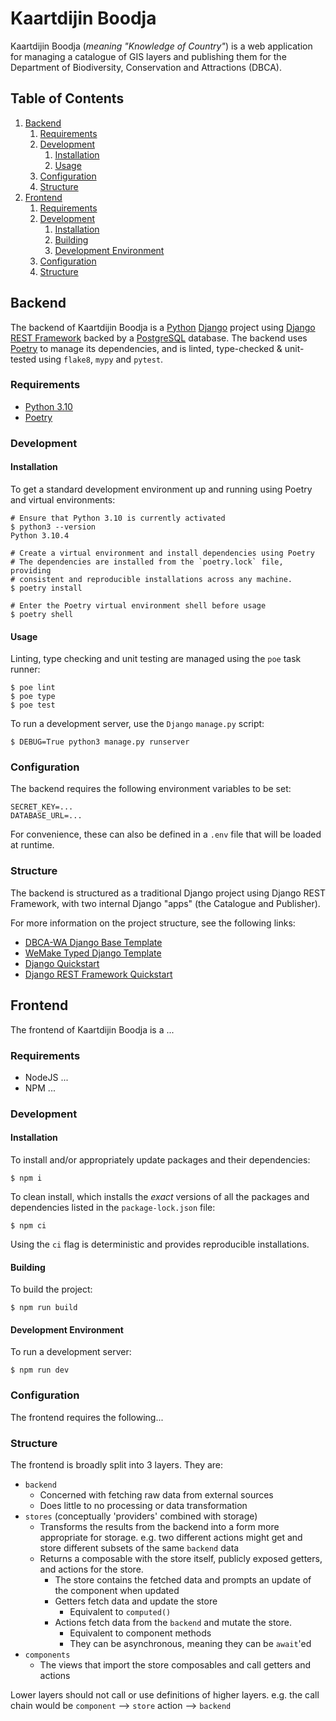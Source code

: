 # Kaartdijin Boodja
Kaartdijin Boodja (_meaning "Knowledge of Country"_) is a web application for managing a catalogue of GIS layers and
publishing them for the Department of Biodiversity, Conservation and Attractions (DBCA).

## Table of Contents
1. [Backend](#backend)
    1. [Requirements](#requirements)
    2. [Development](#development)
        1. [Installation](#installation)
        2. [Usage](#usage)
    3. [Configuration](#configuration)
    4. [Structure](#structure)
2. [Frontend](#frontend)
    1. [Requirements](#requirements-1)
    2. [Development](#development-1)
        1. [Installation](#installation-1)
        2. [Building](#building)
        2. [Development Environment](#development-environment)
    3. [Configuration](#configuration-1)
    4. [Structure](#structure-1)

## Backend
The backend of Kaartdijin Boodja is a [Python](https://www.python.org/) [Django](https://www.djangoproject.com/) project
using [Django REST Framework](https://www.django-rest-framework.org/) backed by a [PostgreSQL](https://www.postgresql.org/)
database. The backend uses [Poetry](https://python-poetry.org/) to manage its dependencies, and is linted, type-checked
& unit-tested using `flake8`, `mypy` and `pytest`.

### Requirements
* [Python 3.10](https://www.python.org/downloads/release/python-3100/)
* [Poetry](https://python-poetry.org/)

### Development
#### Installation
To get a standard development environment up and running using Poetry and virtual environments:
```shell
# Ensure that Python 3.10 is currently activated
$ python3 --version
Python 3.10.4

# Create a virtual environment and install dependencies using Poetry
# The dependencies are installed from the `poetry.lock` file, providing
# consistent and reproducible installations across any machine.
$ poetry install

# Enter the Poetry virtual environment shell before usage
$ poetry shell
```

#### Usage
Linting, type checking and unit testing are managed using the `poe` task runner:
```shell
$ poe lint
$ poe type
$ poe test
```

To run a development server, use the `Django` `manage.py` script:
```shell
$ DEBUG=True python3 manage.py runserver
```

### Configuration
The backend requires the following environment variables to be set:
```shell
SECRET_KEY=...
DATABASE_URL=...
```
For convenience, these can also be defined in a `.env` file that will be loaded at runtime.

### Structure
The backend is structured as a traditional Django project using Django REST Framework, with two internal Django
"apps" (the Catalogue and Publisher).

For more information on the project structure, see the following links:
* [DBCA-WA Django Base Template](https://github.com/dbca-wa/django-base-template)
* [WeMake Typed Django Template](https://github.com/wemake-services/wemake-django-template)
* [Django Quickstart](https://docs.djangoproject.com/en/3.2/intro/tutorial01/)
* [Django REST Framework Quickstart](https://www.django-rest-framework.org/tutorial/quickstart/)

## Frontend
The frontend of Kaartdijin Boodja is a ...

### Requirements
* NodeJS ...
* NPM ...

### Development
#### Installation
To install and/or appropriately update packages and their dependencies:
```shell
$ npm i
```

To clean install, which installs the _exact_ versions of all the packages and dependencies listed in the
`package-lock.json` file:
```shell
$ npm ci
```
Using the `ci` flag is deterministic and provides reproducible installations.

#### Building
To build the project:
```shell
$ npm run build
```

#### Development Environment
To run a development server:
```shell
$ npm run dev
```

### Configuration
The frontend requires the following...

### Structure
The frontend is broadly split into 3 layers.
They are:
- `backend`
  - Concerned with fetching raw data from external sources
  - Does little to no processing or data transformation
- `stores` (conceptually 'providers' combined with storage)
  - Transforms the results from the backend into a form more appropriate for storage.
    e.g. two different actions might get and store different subsets of the same `backend` data
  - Returns a composable with the store itself, publicly exposed getters, and actions for the store.
    - The store contains the fetched data and prompts an update of the component when updated
    - Getters fetch data and update the store
      - Equivalent to `computed()`
    - Actions fetch data from the `backend` and mutate the store.
      - Equivalent to component methods
      - They can be asynchronous, meaning they can be `await`'ed
- `components`
  - The views that import the store composables and call getters and actions

Lower layers should not call or use definitions of higher layers.
e.g. the call chain would be `component` --> `store` action --> `backend`
